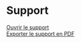 # Support

<a href="support.html" target="_blank">Ouvrir le support</a>  
<a href="support.html?print-pdf" target="_blank">Exporter le support en PDF</a>